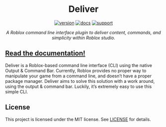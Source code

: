 <div align="center">
<h1>Deliver</h1>

[![version](https://img.shields.io/badge/version-v1.0.0-red?style=flat-square)](https://github.com/Mullets-Gavin/Deliver/releases)
[![docs](https://img.shields.io/badge/docs-website-blueviolet?style=flat-square)](https://mullets-gavin.github.io/Deliver/)
[![support](https://img.shields.io/badge/support-mullets-blue?style=flat-square)](https://www.buymeacoffee.com/mullets)

*A Roblox command line interface plugin to deliver content, commands, and simplicity within Roblox studio.*
</div>

## [Read the documentation!](https://mullets-gavin.github.io/Deliver/)

Deliver is a Roblox-based command line interface (CLI) using the native Output & Command Bar. Currently, Roblox provides no proper way to manipulate your game from a command line, and doesn’t have a proper package manager. Deliver aims to solve this solution with a work around, using the output & command bar. Luckily, it’s extremely easy to use this simple CLI.

## License

This project is licensed under the MIT license. See [LICENSE](https://github.com/Mullets-Gavin/Deliver/blob/master/LICENSE) for details.